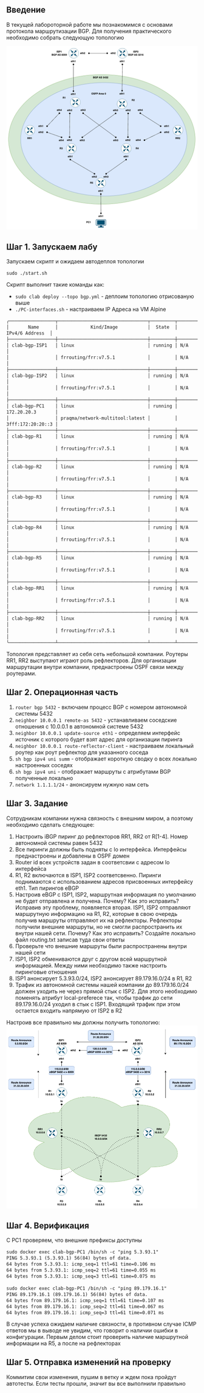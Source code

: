 ## Введение

В текущей лабороторной работе мы познакомимся с основами протокола маршрутизации BGP. Для получения практического необходимо собрать следующую топологию

![plot](bgp.png)

## Шаг 1. Запускаем лабу

Запускаем скрипт и ожидаем автодеплоя топологии

```
sudo ./start.sh
```
Скрипт выполнит такие команды как:
* `sudo clab deploy --topo bgp.yml` - деплоим топологию отрисованую выше
* `./PC-interfaces.sh` - настраиваем IP Адреса на VM Alpine
```
╭─────────────────┬─────────────────────────────────┬─────────┬───────────────────╮
│       Name      │            Kind/Image           │  State  │   IPv4/6 Address  │
├─────────────────┼─────────────────────────────────┼─────────┼───────────────────┤
│ clab-bgp-ISP1   │ linux                           │ running │ N/A               │
│                 │ frrouting/frr:v7.5.1            │         │ N/A               │
├─────────────────┼─────────────────────────────────┼─────────┼───────────────────┤
│ clab-bgp-ISP2   │ linux                           │ running │ N/A               │
│                 │ frrouting/frr:v7.5.1            │         │ N/A               │
├─────────────────┼─────────────────────────────────┼─────────┼───────────────────┤
│ clab-bgp-PC1    │ linux                           │ running │ 172.20.20.3       │
│                 │ praqma/network-multitool:latest │         │ 3fff:172:20:20::3 │
├─────────────────┼─────────────────────────────────┼─────────┼───────────────────┤
│ clab-bgp-R1     │ linux                           │ running │ N/A               │
│                 │ frrouting/frr:v7.5.1            │         │ N/A               │
├─────────────────┼─────────────────────────────────┼─────────┼───────────────────┤
│ clab-bgp-R2     │ linux                           │ running │ N/A               │
│                 │ frrouting/frr:v7.5.1            │         │ N/A               │
├─────────────────┼─────────────────────────────────┼─────────┼───────────────────┤
│ clab-bgp-R3     │ linux                           │ running │ N/A               │
│                 │ frrouting/frr:v7.5.1            │         │ N/A               │
├─────────────────┼─────────────────────────────────┼─────────┼───────────────────┤
│ clab-bgp-R4     │ linux                           │ running │ N/A               │
│                 │ frrouting/frr:v7.5.1            │         │ N/A               │
├─────────────────┼─────────────────────────────────┼─────────┼───────────────────┤
│ clab-bgp-R5     │ linux                           │ running │ N/A               │
│                 │ frrouting/frr:v7.5.1            │         │ N/A               │
├─────────────────┼─────────────────────────────────┼─────────┼───────────────────┤
│ clab-bgp-RR1    │ linux                           │ running │ N/A               │
│                 │ frrouting/frr:v7.5.1            │         │ N/A               │
├─────────────────┼─────────────────────────────────┼─────────┼───────────────────┤
│ clab-bgp-RR2    │ linux                           │ running │ N/A               │
│                 │ frrouting/frr:v7.5.1            │         │ N/A               │
╰─────────────────┴─────────────────────────────────┴─────────┴───────────────────╯
```

Топология представляет из себя сеть небольшой компании.
Роутеры RR1, RR2 выступают играют роль рефлекторов. 
Для организации маршрутации внутри компании, преднастроены OSPF связи между роутерами.

## Шаг 2. Операционная часть
1. `router bgp 5432` - включаем процесс BGP с номером автономной системы 5432
2. `neighbor 10.0.0.1 remote-as 5432` - устанавливаем соседские отношения с 10.0.0.1 в автономной системе 5432
3. `neighbor 10.0.0.1 update-source eth1` - определяем интерфейс источник с которого будет взят адрес для организации пиринга
4. `neighbor 10.0.0.1 route-reflector-client` - настраиваем локальный роутер как роут рефлектор для указанного соседа
5. `sh bgp ipv4 uni summ` - отображает короткую сводку о всех локально настроенных соседях
5. `sh bgp ipv4 uni` - отображает маршруты с атрибутами BGP полученные локально
6. `network 1.1.1.1/24` - анонсируем нужную нам сеть

## Шаг 3. Задание
Сотрудникам компании нужна связность с внешним миром, а поэтому необходимо сделать следующее:
1. Настроить iBGP пиринг до рефлекторов RR1, RR2 от R[1-4]. Номер автономной системы равен 5432
2. Все пиринги должны быть подняты с lo интерфейса. Интерфейсы преднастроены и добавлены в OSPF домен
3. Router id всех устройств задан в соответсвии с адресом lo интерфейса
4. R1, R2 включаются в ISP1, ISP2 соответсвенно. Пиринги поднимаются с использованием адресов присвоенных интерфейсу eth1. Тип пирингов eBGP
5. Настроив eBGP c ISP1, ISP2, маршрутная информация по умолчанию не будет отправлена и получена. 
Почему? Как это исправить? Исправив эту проблему, появляется вторая. 
ISP1, ISP2 отправляют маршрутную информацию на R1, R2, которые в свою очередь получив маршруты отправляют их на рефлекторы.
Рефлекторы получили внешние маршруты, но не смогли распространить их внутри нашей сети. 
Почему? Как это исправить? Создайте локально файл routing.txt записав туда свои ответы
6. Проверьте что внешние маршруты были распространены внутри нашей сети
7. ISP1, ISP2 обмениваются друг с другом всей маршрутной информацией. Между ними необходимо также настроить пиринговые отношения
8. ISP1 анонсирует 5.3.93.0/24, ISP2 анонсирует 89.179.16.0/24 в R1, R2
9. Трафик из автономной системы нашей компании до 89.179.16.0/24 должен уходить не через прямой стык с ISP2. 
Для этого необходимо поменять атрибут local-preferece так, чтобы трафик до сети 89.179.16.0/24 уходил в стык с ISP1. Входящий трафик при этом остается входить напрямую от ISP2 в R2

Настроив все правильно мы должны получить топологию:
![plot](schema.png)

## Шаг 4. Верификация
С PC1 проверяем, что внешние префиксы доступны
```
sudo docker exec clab-bgp-PC1 /bin/sh -c "ping 5.3.93.1"
PING 5.3.93.1 (5.3.93.1) 56(84) bytes of data.
64 bytes from 5.3.93.1: icmp_seq=1 ttl=61 time=0.106 ms
64 bytes from 5.3.93.1: icmp_seq=2 ttl=61 time=0.055 ms
64 bytes from 5.3.93.1: icmp_seq=3 ttl=61 time=0.075 ms

sudo docker exec clab-bgp-PC1 /bin/sh -c "ping 89.179.16.1"
PING 89.179.16.1 (89.179.16.1) 56(84) bytes of data.
64 bytes from 89.179.16.1: icmp_seq=1 ttl=61 time=0.107 ms
64 bytes from 89.179.16.1: icmp_seq=2 ttl=61 time=0.067 ms
64 bytes from 89.179.16.1: icmp_seq=3 ttl=61 time=0.071 ms
```
В случае успеха ожидаем наличие связности, в противном случае ICMP ответов мы в выводе не увидим, что говорит о наличии ошибки в конфигурации.
Первым делом стоит проверить наличие маршрутной информации на R5, а после на рефлекторах

## Шаг 5. Отправка изменений на проверку
Коммитим свои изменения, пушим в ветку и ждем пока пройдут автотесты. Если тесты прошли, значит вы все выполнили правильно